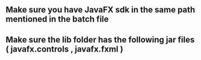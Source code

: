 ## Make sure you have JavaFX sdk in the same path mentioned in the batch file 
## Make sure the lib folder has the following jar files ( javafx.controls , javafx.fxml )
